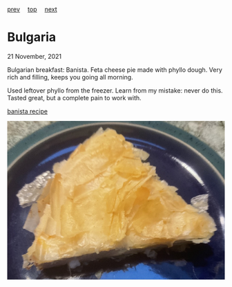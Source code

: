 [prev](brunei.md)&emsp;
[top](../index.md)&emsp;
[next](burkina_faso.md)
# Bulgaria
21 November, 2021


Bulgarian breakfast: Banista. Feta cheese pie made with phyllo
dough. Very rich and filling, keeps you going all morning.

Used leftover phyllo from the freezer. Learn from my mistake: never
do this. Tasted great, but a complete pain to work with.

[banista recipe](https://cannedpeachesproject.com/banitsa-recipe-bulgarian-cheese-pie/)

![banista](images/bulgaria.jpeg)